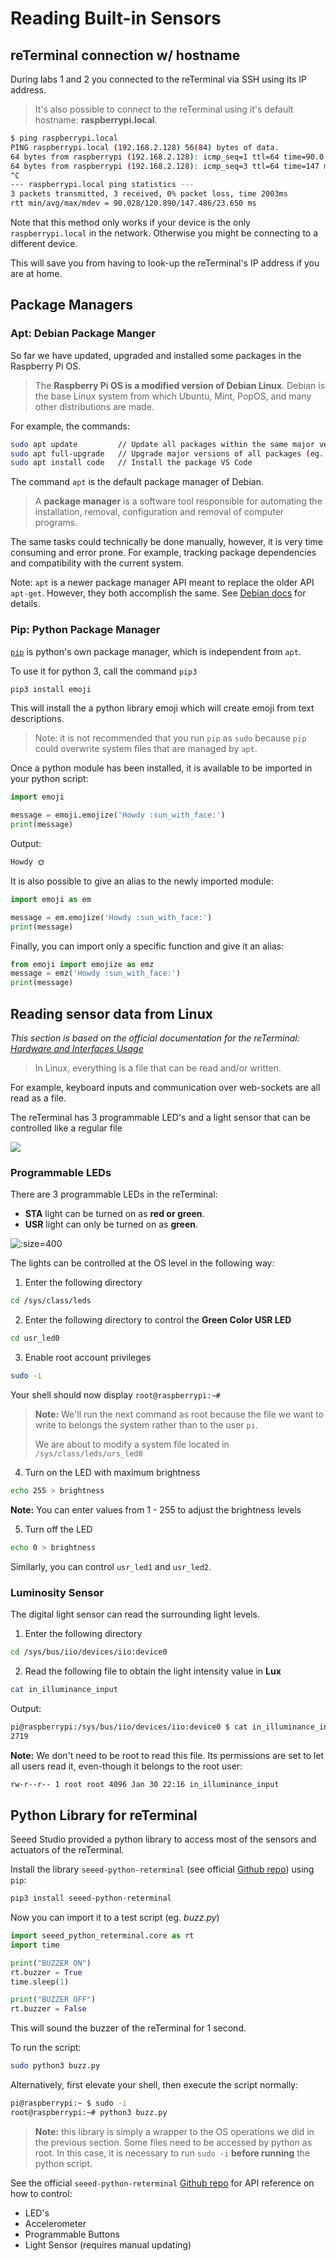 # Reading Built-in Sensors

## reTerminal connection w/ hostname

During labs 1 and 2 you connected to the reTerminal via SSH using its IP address.

> It's also possible to connect to the reTerminal using it's default hostname: **raspberrypi.local**.

```bash
$ ping raspberrypi.local
PING raspberrypi.local (192.168.2.128) 56(84) bytes of data.
64 bytes from raspberrypi (192.168.2.128): icmp_seq=1 ttl=64 time=90.0 ms
64 bytes from raspberrypi (192.168.2.128): icmp_seq=3 ttl=64 time=147 ms
^C
--- raspberrypi.local ping statistics ---
3 packets transmitted, 3 received, 0% packet loss, time 2003ms
rtt min/avg/max/mdev = 90.028/120.890/147.486/23.650 ms
```

Note that this method only works if your device is the only `raspberrypi.local` in the network. Otherwise you might be connecting to a different device.

This will save you from having to look-up the reTerminal's IP address if you are at home.


## Package Managers

### Apt: Debian Package Manger

So far we have updated, upgraded and installed some packages in the Raspberry Pi OS.

> The **Raspberry Pi OS is a modified version of Debian Linux**.
> Debian is the base Linux system from which Ubuntu, Mint, PopOS, and many other distributions are made.

For example, the commands:

```bash
sudo apt update         // Update all packages within the same major version (eg v2.1 -> v2.2)
sudo apt full-upgrade   // Upgrade major versions of all packages (eg. v2.1 -> v3.0)
sudo apt install code   // Install the package VS Code
```


The command `apt` is the default package manager of Debian.

> A **package manager** is a software tool responsible for automating the installation, removal, configuration and removal of computer programs.


The same tasks could technically be done manually, however, it is very time consuming and error prone. For example, tracking package dependencies and compatibility with the current system. 

Note: `apt` is a newer package manager API meant to replace the older API  `apt-get`. However, they both accomplish the same. See [Debian docs](https://www.debian.org/doc/manuals/debian-handbook/sect.apt-get.en.html) for details.


### Pip: Python Package Manager

[`pip`](https://pip.pypa.io/en/stable/) is python's own package manager, which is independent from `apt`. 

To use it for python 3, call the command `pip3`

```bash
pip3 install emoji
```

This will install the a python library emoji which will create emoji from text descriptions.

> Note: it is not recommended that you run `pip` as `sudo` because `pip` could overwrite system files that are managed by `apt`.


Once a python module has been installed, it is available to be imported in your python script:

```python
import emoji

message = emoji.emojize('Howdy :sun_with_face:')
print(message)
```

Output:
```bash
Howdy 🌞
```

It is also possible to give an alias to the newly imported module:
```python
import emoji as em

message = em.emojize('Howdy :sun_with_face:')
print(message)
```

Finally, you can import only a specific function and give it an alias:
```python
from emoji import emojize as emz
message = emz('Howdy :sun_with_face:')
print(message)
```


## Reading sensor data from Linux
*This section is based on the official documentation for the reTerminal: [Hardware and Interfaces Usage](https://wiki.seeedstudio.com/reTerminal-hardware-interfaces-usage/#3-user-programmable-leds)*

> In Linux, everything is a file that can be read and/or written.

For example, keyboard inputs and communication over web-sockets are all read as a file.

The reTerminal has 3 programmable LED's and a light sensor that can be controlled like a regular file

![](assets/reterminal-buttons-light-sensor.png)

### Programmable LEDs

There are 3 programmable LEDs in the reTerminal:
- **STA** light can be turned on as **red or green**.
- **USR** light can only be turned on as **green**.


![](assets/Pasted%20image%2020220130215839.png ':size=400')

The lights can be controlled at the OS level in the following way:

1. Enter the following directory

```bash
cd /sys/class/leds
```

2. Enter the following directory to control the **Green Color USR LED**

```bash
cd usr_led0
```

3. Enable root account privileges

```bash
sudo -i
```

Your shell should now display `root@raspberrypi:~# `

> **Note:** We'll run the next command as root because the file we want to write to belongs the system rather than to the user `pi`.
> 
> We are about to modify a system file located in `/sys/class/leds/urs_led0`

4. Turn on the LED with maximum brightness

```bash
echo 255 > brightness
```

**Note:** You can enter values from 1 - 255 to adjust the brightness levels

5. Turn off the LED

```bash
echo 0 > brightness
```

Similarly, you can control  `usr_led1` and `usr_led2`.


### Luminosity Sensor

The digital light sensor can read the surrounding light levels.

1. Enter the following directory

```bash
cd /sys/bus/iio/devices/iio:device0
```

2. Read the following file to obtain the light intensity value in **Lux**

```bash
cat in_illuminance_input 
```

Output:
```bash
pi@raspberrypi:/sys/bus/iio/devices/iio:device0 $ cat in_illuminance_input 
2719
```

**Note:** We don't need to be root to read this file. Its permissions are set to let all users read it, even-though it belongs to the root user:

```bash
rw-r--r-- 1 root root 4096 Jan 30 22:16 in_illuminance_input
```

## Python Library for reTerminal

Seeed Studio provided a python library to access most of the sensors and actuators of the reTerminal.


Install the library `seeed-python-reterminal` (see official [Github repo](https://github.com/Seeed-Studio/Seeed_Python_ReTerminal)) using `pip`:

```bash
pip3 install seeed-python-reterminal
```

Now you can import it to a test script (eg. *buzz.py*)

```python
import seeed_python_reterminal.core as rt
import time

print("BUZZER ON")
rt.buzzer = True
time.sleep(1)

print("BUZZER OFF")
rt.buzzer = False
```

This will sound the buzzer of the reTerminal for 1 second.

To run the script:
```bash
sudo python3 buzz.py
```

Alternatively, first elevate your shell, then execute the script normally:
```bash
pi@raspberrypi:~ $ sudo -i
root@raspberrypi:~# python3 buzz.py
```

> **Note:** this library is simply a wrapper to the OS operations we did in the previous section.
> Some files need to be accessed by python as root. In this case, it is necessary to run `sudo -i` **before running** the python script.


See the official `seeed-python-reterminal` [Github repo](https://github.com/Seeed-Studio/Seeed_Python_ReTerminal) for API reference on how to control:
- LED's
- Accelerometer
- Programmable Buttons
- Light Sensor (requires manual updating)

